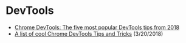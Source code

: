 # DevTools

- [Chrome DevTools: The five most popular DevTools tips from 2018](https://umaar.com/dev-tips/190-five-popular-2018-tips/)
- [A list of cool Chrome DevTools Tips and Tricks](https://flaviocopes.com/chrome-devtools-tips/#drag-and-drop-in-the-elements-panel) (3/20/2018)
